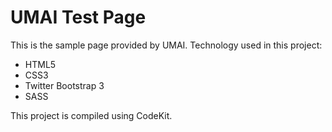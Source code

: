 # UMAI Test Page

This is the sample page provided by UMAI. Technology used in this project:

- HTML5
- CSS3
- Twitter Bootstrap 3
- SASS

This project is compiled using CodeKit.

